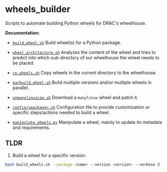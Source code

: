 # wheels_builder

Scripts to automate building Python wheels for DRAC's wheelhouse.

**Documentation:**
  * [`build_wheel.sh`](docs/build_wheels.md) 
  Build wheel(s) for a Python package.
    
  * [`wheel_architecture.sh`](docs/wheel_architecture.md)
  Analyzes the content of the wheel and tries to predict into which sub-directory of our wheelhouse the wheel needs to be placed.
   
  * [`cp_wheels.sh`](docs/cp_wheels.md)
  Copy wheels in the current directory to the wheelhouse.
 
  * [`parbuild_wheel.sh`](docs/parbuild_wheel.md)
  Build multiple versions and/or multiple wheels in parallel.
 
  * [`unmanylinuxize.sh`](docs/unmanylinuxize.md)
  Download a `manylinux` wheel and patch it.
 
  * [`config/<package>.sh`](docs/config.md)
  Configuration file to provide customization or specific steps/actions needed to build a wheel.
 
  * [`manipulate_wheels.py`](docs/manipulate_wheels.md)
  Manipulate a wheel, mainly to update its metadata and requirements.


## TLDR

1. Build a wheel for a specific version:
```bash
bash build_wheels.sh --package <name> --version <version> --verbose 3
```
